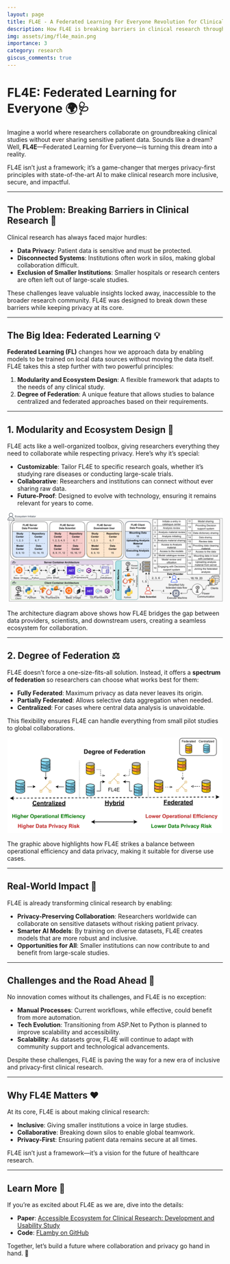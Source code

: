 ```yaml
---
layout: page
title: FL4E - A Federated Learning For Everyone Revolution for Clinical Research
description: How FL4E is breaking barriers in clinical research through collaboration, privacy, and adaptability.
img: assets/img/fl4e_main.png
importance: 3
category: research
giscus_comments: true
---
```


# FL4E: Federated Learning for Everyone 🌍🩺

Imagine a world where researchers collaborate on groundbreaking clinical studies without ever sharing sensitive patient data. Sounds like a dream? Well, **FL4E**—Federated Learning for Everyone—is turning this dream into a reality.

FL4E isn’t just a framework; it’s a game-changer that merges privacy-first principles with state-of-the-art AI to make clinical research more inclusive, secure, and impactful.

---

## The Problem: Breaking Barriers in Clinical Research 🧩

Clinical research has always faced major hurdles:
- **Data Privacy**: Patient data is sensitive and must be protected.
- **Disconnected Systems**: Institutions often work in silos, making global collaboration difficult.
- **Exclusion of Smaller Institutions**: Smaller hospitals or research centers are often left out of large-scale studies.

These challenges leave valuable insights locked away, inaccessible to the broader research community. FL4E was designed to break down these barriers while keeping privacy at its core.

---

## The Big Idea: Federated Learning 💡

**Federated Learning (FL)** changes how we approach data by enabling models to be trained on local data sources without moving the data itself. FL4E takes this a step further with two powerful principles:
1. **Modularity and Ecosystem Design**: A flexible framework that adapts to the needs of any clinical study.
2. **Degree of Federation**: A unique feature that allows studies to balance centralized and federated approaches based on their requirements.

---

## 1. Modularity and Ecosystem Design 🧩

FL4E acts like a well-organized toolbox, giving researchers everything they need to collaborate while respecting privacy. Here’s why it’s special:
- **Customizable**: Tailor FL4E to specific research goals, whether it’s studying rare diseases or conducting large-scale trials.
- **Collaborative**: Researchers and institutions can connect without ever sharing raw data.
- **Future-Proof**: Designed to evolve with technology, ensuring it remains relevant for years to come.

![FL4E Ecosystem Architecture](assets/img/8d36aac544958c33565ae0e337b1795e.png)

The architecture diagram above shows how FL4E bridges the gap between data providers, scientists, and downstream users, creating a seamless ecosystem for collaboration.

---

## 2. Degree of Federation ⚖️

FL4E doesn’t force a one-size-fits-all solution. Instead, it offers a **spectrum of federation** so researchers can choose what works best for them:
- **Fully Federated**: Maximum privacy as data never leaves its origin.
- **Partially Federated**: Allows selective data aggregation when needed.
- **Centralized**: For cases where central data analysis is unavoidable.

This flexibility ensures FL4E can handle everything from small pilot studies to global collaborations.

![Degree of Federation](assets/img/f350ea4246808d6e7abf18b50533603f.png)

The graphic above highlights how FL4E strikes a balance between operational efficiency and data privacy, making it suitable for diverse use cases.

---

## Real-World Impact 🌟

FL4E is already transforming clinical research by enabling:
- **Privacy-Preserving Collaboration**: Researchers worldwide can collaborate on sensitive datasets without risking patient privacy.
- **Smarter AI Models**: By training on diverse datasets, FL4E creates models that are more robust and inclusive.
- **Opportunities for All**: Smaller institutions can now contribute to and benefit from large-scale studies.

---

## Challenges and the Road Ahead 🚧

No innovation comes without its challenges, and FL4E is no exception:
- **Manual Processes**: Current workflows, while effective, could benefit from more automation.
- **Tech Evolution**: Transitioning from ASP.Net to Python is planned to improve scalability and accessibility.
- **Scalability**: As datasets grow, FL4E will continue to adapt with community support and technological advancements.

Despite these challenges, FL4E is paving the way for a new era of inclusive and privacy-first clinical research.

---

## Why FL4E Matters ❤️

At its core, FL4E is about making clinical research:
- **Inclusive**: Giving smaller institutions a voice in large studies.
- **Collaborative**: Breaking down silos to enable global teamwork.
- **Privacy-First**: Ensuring patient data remains secure at all times.

FL4E isn’t just a framework—it’s a vision for the future of healthcare research.

---

## Learn More 📖

If you’re as excited about FL4E as we are, dive into the details:
- **Paper**: [Accessible Ecosystem for Clinical Research: Development and Usability Study](https://doi.org/10.2196/55496)
- **Code**: [FLamby on GitHub](https://github.com/owkin/FLamby)

Together, let’s build a future where collaboration and privacy go hand in hand. 🌟